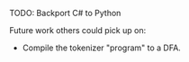 TODO: Backport C# to Python



Future work others could pick up on:

* Compile the tokenizer "program" to a DFA.












